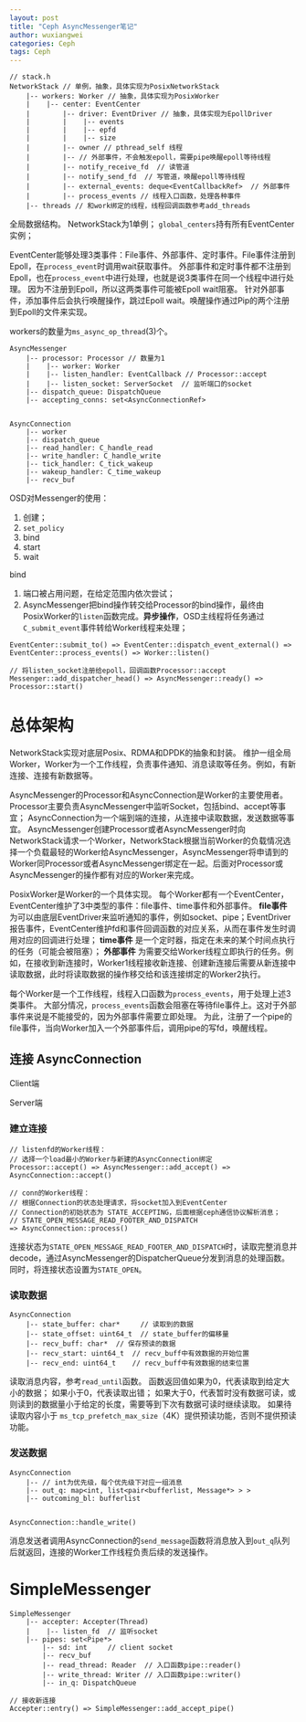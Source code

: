 ```yaml
---
layout: post
title: "Ceph AsyncMessenger笔记"
author: wuxiangwei
categories: Ceph
tags: Ceph
---
```



```
// stack.h
NetworkStack // 单例，抽象，具体实现为PosixNetworkStack
    |-- workers: Worker // 抽象，具体实现为PosixWorker
    |    |-- center: EventCenter
    |        |-- driver: EventDriver // 抽象，具体实现为EpollDriver
    |        |    |-- events
    |        |    |-- epfd
    |        |    |-- size
    |        |-- owner // pthread_self 线程
    |        |-- // 外部事件，不会触发epoll，需要pipe唤醒epoll等待线程
    |        |-- notify_receive_fd  // 读管道
    |        |-- notify_send_fd  // 写管道，唤醒epoll等待线程
    |        |-- external_events: deque<EventCallbackRef>  // 外部事件
    |        |-- process_events // 线程入口函数，处理各种事件
    |-- threads // 和work绑定的线程，线程回调函数参考add_threads
```
全局数据结构。
NetworkStack为1单例；
`global_centers`持有所有EventCenter实例；

EventCenter能够处理3类事件：File事件、外部事件、定时事件。File事件注册到Epoll，在`process_event`时调用wait获取事件。
外部事件和定时事件都不注册到Epoll，也在`process_event`中进行处理，也就是说3类事件在同一个线程中进行处理。
因为不注册到Epoll，所以这两类事件可能被Epoll wait阻塞。
针对外部事件，添加事件后会执行唤醒操作，跳过Epoll wait。唤醒操作通过Pip的两个注册到Epoll的文件来实现。

workers的数量为`ms_async_op_thread`(3)个。


```
AsyncMessenger
    |-- processor: Processor // 数量为1
    |    |-- worker: Worker
    |    |-- listen_handler: EventCallback // Processor::accept
    |    |-- listen_socket: ServerSocket  // 监听端口的socket
    |-- dispatch_queue: DispatchQueue
    |-- accepting_conns: set<AsyncConnectionRef>


AsyncConnection
    |-- worker
    |-- dispatch_queue
    |-- read_handler: C_handle_read
    |-- write_handler: C_handle_write
    |-- tick_handler: C_tick_wakeup
    |-- wakeup_handler: C_time_wakeup
    |-- recv_buf

```

OSD对Messenger的使用：

1. 创建；
2. `set_policy`
3. bind
4. start
5. wait


bind
1. 端口被占用问题，在给定范围内依次尝试；
2. AsyncMessenger把bind操作转交给Processor的bind操作，最终由PosixWorker的`listen`函数完成。**异步操作**，OSD主线程将任务通过`C_submit_event`事件转给Worker线程来处理；

```
EventCenter::submit_to() => EventCenter::dispatch_event_external() =>
EventCenter::process_events() => Worker::listen()

// 将listen_socket注册给epoll，回调函数Processor::accept
Messenger::add_dispatcher_head() => AsyncMessenger::ready() => Processor::start()
```


# 总体架构 #

NetworkStack实现对底层Posix、RDMA和DPDK的抽象和封装。
维护一组全局Worker，Worker为一个工作线程，负责事件通知、消息读取等任务。例如，有新连接、连接有新数据等。

AsyncMessenger的Processor和AsyncConnection是Worker的主要使用者。
Processor主要负责AsyncMessenger中监听Socket，包括bind、accept等事宜；
AsyncConnection为一个端到端的连接，从连接中读取数据，发送数据等事宜。
AsyncMessenger创建Processor或者AsyncMessenger时向NetworkStack请求一个Worker，NetworkStack根据当前Worker的负载情况选择一个负载最轻的Worker给AsyncMessenger，AsyncMessenger将申请到的Worker同Processor或者AsyncMessenger绑定在一起。后面对Processor或AsyncMessenger的操作都有对应的Worker来完成。


PosixWorker是Worker的一个具体实现。
每个Worker都有一个EventCenter，EventCenter维护了3中类型的事件：file事件、time事件和外部事件。
**file事件** 为可以由底层EventDriver来监听通知的事件，例如socket、pipe；EventDriver报告事件，EventCenter维护fd和事件回调函数的对应关系，从而在事件发生时调用对应的回调进行处理；
**time事件** 是一个定时器，指定在未来的某个时间点执行的任务（可能会被阻塞）；
**外部事件** 为需要交给Worker线程立即执行的任务。例如，在接收到新连接时，Worker1线程接收新连接、创建新连接后需要从新连接中读取数据，此时将读取数据的操作移交给和该连接绑定的Worker2执行。

每个Worker是一个工作线程，线程入口函数为`process_events`，用于处理上述3类事件。
大部分情况，`process_events`函数会阻塞在等待file事件上。这对于外部事件来说是不能接受的，因为外部事件需要立即处理。
为此，注册了一个pipe的file事件，当向Worker加入一个外部事件后，调用pipe的写fd，唤醒线程。


## 连接 AsyncConnection ##

Client端


Server端

### 建立连接 ###


```
// listenfd的Worker线程：
// 选择一个load最小的Worker与新建的AsyncConnection绑定
Processor::accept() => AsyncMessenger::add_accept() => AsyncConnection::accept()

// conn的Worker线程：
// 根据Connection的状态处理请求，将socket加入到EventCenter
// Connection的初始状态为 STATE_ACCEPTING，后面根据ceph通信协议解析消息；
// STATE_OPEN_MESSAGE_READ_FOOTER_AND_DISPATCH
=> AsyncConnection::process()
```

连接状态为`STATE_OPEN_MESSAGE_READ_FOOTER_AND_DISPATCH`时，读取完整消息并decode，通过AsyncMessenger的DispatcherQueue分发到消息的处理函数。同时，将连接状态设置为`STATE_OPEN`。

### 读取数据 ###


```
AsyncConnection
    |-- state_buffer: char*     // 读取到的数据
    |-- state_offset: uint64_t  // state_buffer的偏移量
    |-- recv_buff: char*  // 保存预读的数据
    |-- recv_start: uint64_t  // recv_buff中有效数据的开始位置
    |-- recv_end: uint64_t    // recv_buff中有效数据的结束位置
```
读取消息内容，参考`read_until`函数。
函数返回值如果为0，代表读取到给定大小的数据；
如果小于0，代表读取出错；
如果大于0，代表暂时没有数据可读，或则读到的数据量小于给定的长度，需要等到下次有数据可读时继续读取。
如果待读取内容小于 `ms_tcp_prefetch_max_size`（4K）提供预读功能，否则不提供预读功能。

### 发送数据 ###

```
AsyncConnection
    |-- // int为优先级，每个优先级下对应一组消息
    |-- out_q: map<int, list<pair<bufferlist, Message*> > >
    |-- outcoming_bl: bufferlist


AsyncConnection::handle_write()
```
消息发送者调用AsyncConnection的`send_message`函数将消息放入到`out_q`队列后就返回，连接的Worker工作线程负责后续的发送操作。


# SimpleMessenger #

```
SimpleMessenger
    |-- accepter: Accepter(Thread)
    |    |-- listen_fd  // 监听socket
    |-- pipes: set<Pipe*>
        |-- sd: int     // client socket
        |-- recv_buf
        |-- read_thread: Reader  // 入口函数pipe::reader()
        |-- write_thread: Writer // 入口函数pipe::writer()
        |-- in_q: DispatchQueue

// 接收新连接
Accepter::entry() => SimpleMessenger::add_accept_pipe()
```
